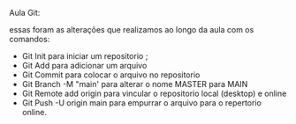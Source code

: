 Aula Git:

essas foram as alterações que realizamos ao longo da aula com os comandos:
- Git Init para iniciar um repositorio ;
- Git Add para adicionar um arquivo 
- Git Commit para colocar o arquivo no repositorio 
-  Git Branch -M "main' para alterar o nome MASTER para MAIN 
- Git Remote add origin <link repositorio> para vincular o repositorio local (desktop) e online 
- Git Push -U origin main para empurrar o arquivo para o repertorio online.